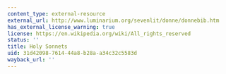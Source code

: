 ```yaml
---
content_type: external-resource
external_url: http://www.luminarium.org/sevenlit/donne/donnebib.htm
has_external_license_warning: true
license: https://en.wikipedia.org/wiki/All_rights_reserved
status: ''
title: Holy Sonnets
uid: 31d42098-7614-44a8-b28a-a34c32c5583d
wayback_url: ''
---
```

